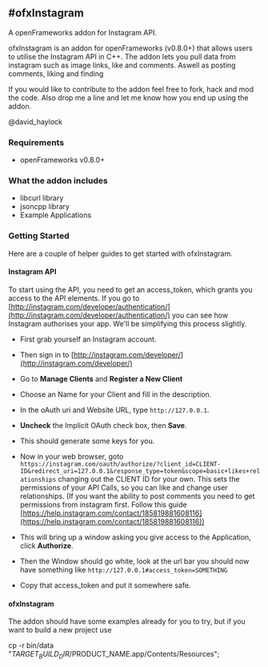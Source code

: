 #ofxInstagram
---
A openFrameworks addon for Instagram API.

ofxInstagram is an addon for openFrameworks (v0.8.0+) that allows users to utilise the Instagram API in C++. The addon lets you pull data from instagram such as image links, like and comments. Aswell as posting comments, liking and finding

If you would like to contribute to the addon feel free to fork, hack and mod the code.
Also drop me a line and let me know how you end up using the addon.

@david_haylock

### Requirements

- openFrameworks v0.8.0+

### What the addon includes

- libcurl library
- jsoncpp library
- Example Applications

### Getting Started
Here are a couple of helper guides to get started with ofxInstagram.

#### Instagram API
To start using the API, you need to get an access_token, which grants you access to the API elements. If you go to [http://instagram.com/developer/authentication/](http://instagram.com/developer/authentication/) you can see how Instagram authorises your app. We'll be simplifying this process slightly.

- First grab yourself an Instagram account.
- Then sign in to [http://instagram.com/developer/](http://instagram.com/developer/)
- Go to **Manage Clients** and **Register a New Client**
- Choose an Name for your Client and fill in the description.
- In the oAuth uri and Website URL, type `http://127.0.0.1`.
- **Uncheck** the Implicit OAuth check box, then **Save**.
- This should generate some keys for you.
- Now in your web browser, goto `https://instagram.com/oauth/authorize/?client_id=CLIENT-ID&redirect_uri=127.0.0.1&response_type=token&scope=basic+likes+relationships` changing out the CLIENT ID for your own. This sets the permissions of your API Calls, so you can like and change user relationships. (If you want the ability to post comments you need to get permissions from instagram first. Follow this guide [https://help.instagram.com/contact/185819881608116](https://help.instagram.com/contact/185819881608116))

- This will bring up a window asking you give access to the Application, click **Authorize**.
- Then the Window should go white, look at the url bar you should now have something like `http://127.0.0.1#access_token=SOMETHING`
- Copy that access_token and put it somewhere safe.

#### ofxInstagram
The addon should have some examples already for you to try, but if you want to build a new project use

cp -r bin/data "$TARGET_BUILD_DIR/$PRODUCT_NAME.app/Contents/Resources";
